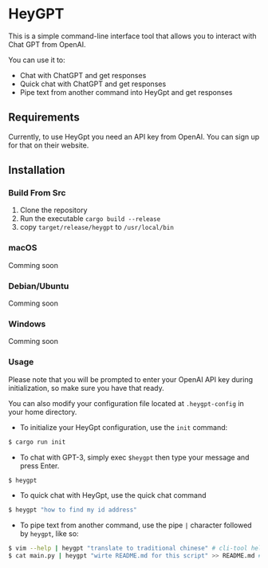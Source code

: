 # HeyGPT
This is a simple command-line interface tool that allows you to interact with Chat GPT from OpenAI.

You can use it to:
- Chat with ChatGPT and get responses
- Quick chat with ChatGPT and get responses
- Pipe text from another command into HeyGpt and get responses

## Requirements
Currently, to use HeyGpt you need an API key from OpenAI. You can sign up for that on their website.

## Installation
### Build From Src
1. Clone the repository
2. Run the executable `cargo build --release`
3. copy `target/release/heygpt` to `/usr/local/bin`

### macOS
Comming soon

### Debian/Ubuntu
Comming soon

### Windows
Comming soon

### Usage
Please note that you will be prompted to enter your OpenAI API key during initialization, so make sure you have that ready.

You can also modify your configuration file located at `.heygpt-config` in your home directory.

- To initialize your HeyGpt configuration, use the `init` command:
```bash
$ cargo run init
```

- To chat with GPT-3, simply exec `$heygpt` then type your message and press Enter.
```bash 
$ heygpt
```
- To quick chat with HeyGpt, use the quick chat command 
```bash
$ heygpt "how to find my id address"
```

- To pipe text from another command, use the pipe `|` character followed by `heygpt`, like so:

```bash
$ vim --help | heygpt "translate to traditional chinese" # cli-tool help message translate
$ cat main.py | heygpt "wirte README.md for this script" >> README.md # generate document for some script
```